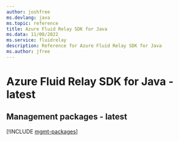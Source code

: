 ```yaml
---
author: joshfree
ms.devlang: java
ms.topic: reference
title: Azure Fluid Relay SDK for Java
ms.data: 11/08/2022
ms.service: fluidrelay
description: Reference for Azure Fluid Relay SDK for Java
ms.author: jfree
---
```

# Azure Fluid Relay SDK for Java - latest

## Management packages - latest
[!INCLUDE [mgmt-packages](fluid-relay-mgmt-index.md)]